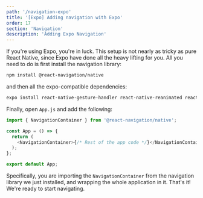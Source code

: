 ```yaml
---
path: '/navigation-expo'
title: '[Expo] Adding navigation with Expo'
order: 17
section: 'Navigation'
description: 'Adding Expo Navigation'
---
```


If you're using Expo, you're in luck. This setup is not nearly as tricky as pure React Native, since Expo have done all the heavy lifting for you. All you need to do is first install the navigation library:

```sh
npm install @react-navigation/native
```

and then all the expo-compatible dependencies:

```sh
expo install react-native-gesture-handler react-native-reanimated react-native-screens react-native-safe-area-context @react-native-community/masked-view
```

Finally, open `App.js` and add the following:

```js
import { NavigationContainer } from '@react-navigation/native';

const App = () => {
  return (
    <NavigationContainer>{/* Rest of the app code */}</NavigationContainer>
  );
};

export default App;
```

Specifically, you are importing the `NavigationContainer` from the navigation library we just installed, and wrapping the whole application in it. That's it! We're ready to start navigating.
